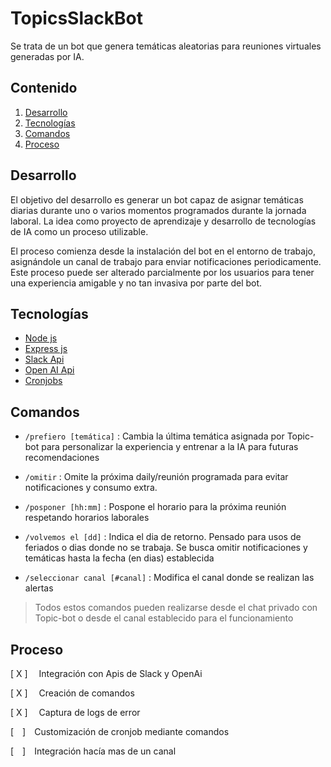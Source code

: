 # TopicsSlackBot

Se trata de un bot que genera temáticas aleatorias para reuniones virtuales generadas por IA.

## Contenido

1. [Desarrollo](#desarrollo)
2. [Tecnologías](#tecnologías)
3. [Comandos](#comandos)
4. [Proceso](#proceso)

## Desarrollo

El objetivo del desarrollo es generar un bot capaz de asignar temáticas diarias durante uno o varios momentos programados durante la jornada laboral.
La idea como proyecto de aprendizaje y desarrollo de tecnologías de IA como un proceso utilizable.

El proceso comienza desde la instalación del bot en el entorno de trabajo, asignándole un canal de trabajo para enviar notificaciones periodicamente. Este proceso puede ser alterado parcialmente por los usuarios para tener una experiencia amigable y no tan invasiva por parte del bot.

## Tecnologías

-   [Node js](https://nodejs.org/es/docs)
-   [Express js](https://expressjs.com/es/)
-   [Slack Api](https://api.slack.com/)
-   [Open AI Api](https://openai.com/)
-   [Cronjobs](https://github.com/kelektiv/node-cron)

## Comandos

-   `/prefiero [temática]` : Cambia la última temática asignada por Topic-bot para personalizar la experiencia y entrenar a la IA para futuras recomendaciones

-   `/omitir` : Omite la próxima daily/reunión programada para evitar notificaciones y consumo extra.

-   `/posponer [hh:mm]` : Pospone el horario para la próxima reunión respetando horarios laborales

-   `/volvemos el [dd]` : Indica el dia de retorno. Pensado para usos de feriados o dias donde no se trabaja. Se busca omitir notificaciones y temáticas hasta la fecha (en dias) establecida

-   `/seleccionar canal [#canal]` : Modifica el canal donde se realizan las alertas

> Todos estos comandos pueden realizarse desde el chat privado con Topic-bot o desde el canal establecido para el funcionamiento

## Proceso

[ X ] &emsp;Integración con Apis de Slack y OpenAi

[ X ] &emsp;Creación de comandos

[ X ] &emsp;Captura de logs de error

[&emsp;]&emsp;Customización de cronjob mediante comandos

[&emsp;]&emsp;Integración hacía mas de un canal
